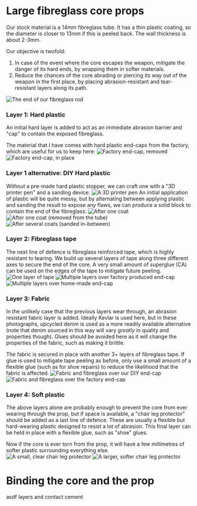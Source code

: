 
# Large fibreglass core props

Our stock material is a 14mm fibreglass tube. It has a thin plastic coating, so the diameter is closer to 13mm if this is peeled back. The wall thickness is about 2-3mm.

Our objective is twofold:
1. In case of the event where the core escapes the weapon, mitigate the danger of its hard ends, by wrapping them in softer materials.
2. Reduce the chances of the core abrading or piercing its way out of the weapon in the first place, by placing abrasion-resistant and tear-resistant layers along its path.

![](./images/1.jpg "The end of our fibreglass rod")

### Layer 1: Hard plastic
An initial hard layer is added to act as an immediate abrasion barrier and "cap" to contain the exposed fibreglass.

The material that I have comes with hard plastic end-caps from the factory, which are useful for us to keep here:
![](./images/2.jpg "Factory end-cap, removed")
![](./images/3.jpg "Factory end-cap, in place")

### Layer 1 alternative: DIY Hard plastic
Without a pre-made hard plastic stopper, we can craft one with a "3D printer pen" and a sanding device:
![](./images/6.jpg "A 3D printer pen")
An initial application of plastic will be quite messy, but by alternating between applying plastic and sanding the result to expose any flaws, we can produce a solid block to contain the end of the fibreglass:
![](./images/8.jpg "After one coat")
![](./images/7.jpg "After one coat (removed from the tube)")
![](./images/9.jpg "After several coats (sanded in-between)")

### Layer 2: Fibreglass tape
The next line of defence is fibreglass reinforced tape, which is highly resistant to tearing. We build up several layers of tape along three different axes to secure the end of the core. A very small amount of superglue (CA) can be used on the edges of the tape to mitigate future peeling.
![](./images/4.jpg "One layer of tape")
![](./images/5.jpg "Multiple layers over factory produced end-cap")
![](./images/10.jpg "Multiple layers over home-made end-cap")

### Layer 3: Fabric

In the unlikely case that the previous layers wear through, an abrasion resistant fabric layer is added. Ideally Kevlar is used here, but in these photographs, upcycled denim is used as a more readily available alternative (note that denim sourced in this way will vary *greatly* in quality and properties though). Glues should be avoided here as it will change the properties of the fabric, such as making it brittle.

The fabric is secured in place with another 3+ layers of fibreglass tape. If glue is used to mitigate tape peeling as before, only use a small amount of a flexible glue (such as for shoe repairs) to reduce the likelihood that the fabric is affected.
![](./images/11.jpg "Fabric and fibreglass over our DIY end-cap")
![](./images/13.jpg "Fabric and fibreglass over the factory end-cap")

### Layer 4: Soft plastic
The above layers alone are probably enough to prevent the core from ever wearing through the prop, but if space is available, a "chair leg protector" should be added as a last line of defence. These are usually a flexible but hard-wearing plastic designed to resist a lot of abrasion. This final layer can be held in place with a flexible glue, such as "shoe" glues.

Now if the core is ever torn from the prop, it will have a few millimetres of softer plastic surrounding everything else.
![](./images/12.jpg "A small, clear chair leg protector")
![](./images/14.jpg "A larger, softer chair leg protector")

# Binding the core and the prop

asdf layers and contact cement
